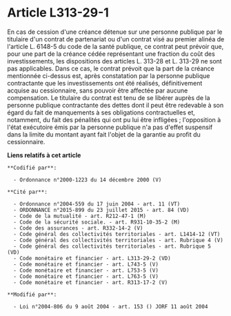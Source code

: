 # Article L313-29-1

En cas de cession d'une créance détenue sur une personne publique par le titulaire d'un contrat de partenariat ou d'un
contrat visé au premier alinéa de l'article L. 6148-5 du code de la santé publique, ce contrat peut prévoir que, pour une
part de la créance cédée représentant une fraction du coût des investissements, les dispositions des articles L. 313-28 et L.
313-29 ne sont pas applicables. Dans ce cas, le contrat prévoit que la part de la créance mentionnée ci-dessus est, après
constatation par la personne publique contractante que les investissements ont été réalisés, définitivement acquise au
cessionnaire, sans pouvoir être affectée par aucune compensation. Le titulaire du contrat est tenu de se libérer auprès de la
personne publique contractante des dettes dont il peut être redevable à son égard du fait de manquements à ses obligations
contractuelles et, notamment, du fait des pénalités qui ont pu lui être infligées ; l'opposition à l'état exécutoire émis par
la personne publique n'a pas d'effet suspensif dans la limite du montant ayant fait l'objet de la garantie au profit du
cessionnaire.

**Liens relatifs à cet article**

	**Codifié par**:

	  - Ordonnance n°2000-1223 du 14 décembre 2000 (V)

	**Cité par**:

	  - Ordonnance n°2004-559 du 17 juin 2004 - art. 11 (VT)
	  - ORDONNANCE n°2015-899 du 23 juillet 2015 - art. 84 (VD)
	  - Code de la mutualité - art. R212-47-1 (M)
	  - Code de la sécurité sociale. - art. R931-10-35-2 (M)
	  - Code des assurances - art. R332-14-2 (V)
	  - Code général des collectivités territoriales - art. L1414-12 (VT)
	  - Code général des collectivités territoriales - art. Rubrique 4 (V)
	  - Code général des collectivités territoriales - art. Rubrique 5 (VD)
	  - Code monétaire et financier - art. L313-29-2 (VD)
	  - Code monétaire et financier - art. L743-5 (V)
	  - Code monétaire et financier - art. L753-5 (V)
	  - Code monétaire et financier - art. L763-5 (V)
	  - Code monétaire et financier - art. R313-17-2 (V)

	**Modifié par**:

	  - Loi n°2004-806 du 9 août 2004 - art. 153 () JORF 11 août 2004
